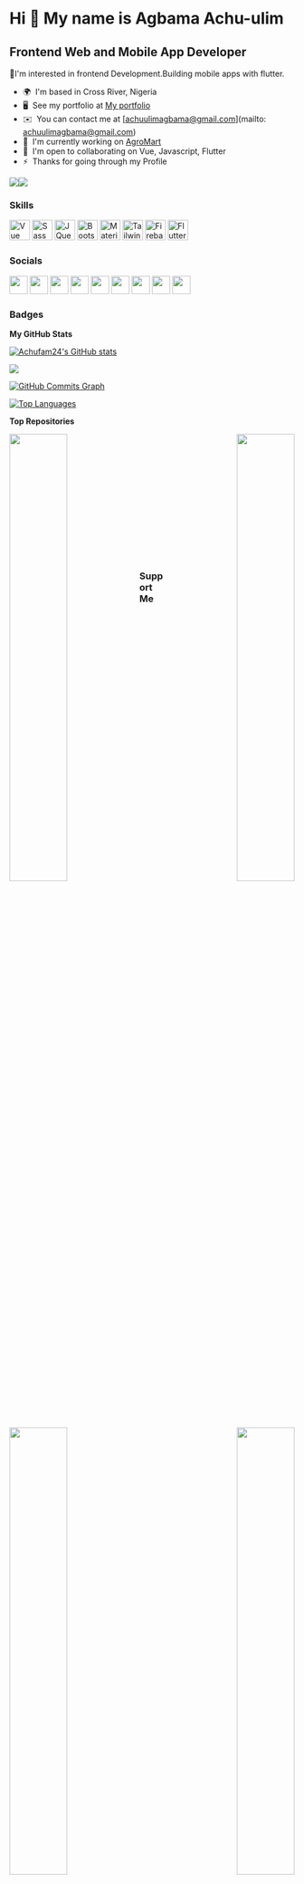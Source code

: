 Hi 👋 My name is Agbama Achu-ulim
=================================

Frontend Web and Mobile App Developer
-------------------------------------

👀I'm interested in frontend Development.Building mobile apps with flutter.

* 🌍  I'm based in Cross River, Nigeria
* 🖥️  See my portfolio at [My portfolio](http://achu-portfolio.netlify.app/#/)
* ✉️  You can contact me at [achuulimagbama@gmail.com](mailto: achuulimagbama@gmail.com)
* 🚀  I'm currently working on [AgroMart](http://agmart.netlify.app)
* 🤝  I'm open to collaborating on Vue, Javascript, Flutter
* ⚡  Thanks for going through my Profile

<a href="https://www.twitter.com/agbama_achu" target="_blank" rel="noreferrer"><img
src="https://img.shields.io/twitter/follow/agbama_achu?logo=twitter&style=for-the-badge&color=ef4444&labelColor=1e3a8a"
/></a><a href="https://www.github.com/Achufam24" target="_blank" rel="noreferrer"><img
src="https://img.shields.io/github/followers/Achufam24?logo=github&style=for-the-badge&color=ef4444&labelColor=1e3a8a" /></a>

### Skills

<p align="left">
<a href="https://vuejs.org/" target="_blank" rel="noreferrer"><img src="https://raw.githubusercontent.com/danielcranney/readme-generator/main/public/icons/skills/vuejs-colored.svg" width="36" height="36" alt="Vue" /></a>
<a href="https://sass-lang.com/" target="_blank" rel="noreferrer"><img src="https://raw.githubusercontent.com/danielcranney/readme-generator/main/public/icons/skills/sass-colored.svg" width="36" height="36" alt="Sass" /></a>
<a href="https://jquery.com/" target="_blank" rel="noreferrer"><img src="https://raw.githubusercontent.com/danielcranney/readme-generator/main/public/icons/skills/jquery-colored.svg" width="36" height="36" alt="JQuery" /></a>
<a href="https://getbootstrap.com/" target="_blank" rel="noreferrer"><img src="https://raw.githubusercontent.com/danielcranney/readme-generator/main/public/icons/skills/bootstrap-colored.svg" width="36" height="36" alt="Bootstrap" /></a>
<a href="https://mui.com/" target="_blank" rel="noreferrer"><img src="https://raw.githubusercontent.com/danielcranney/readme-generator/main/public/icons/skills/materialui-colored.svg" width="36" height="36" alt="Material UI" /></a>
<a href="https://tailwindcss.com/" target="_blank" rel="noreferrer"><img src="https://raw.githubusercontent.com/danielcranney/readme-generator/main/public/icons/skills/tailwindcss-colored.svg" width="36" height="36" alt="TailwindCSS" /></a>
<a href="https://firebase.google.com/" target="_blank" rel="noreferrer"><img src="https://raw.githubusercontent.com/danielcranney/readme-generator/main/public/icons/skills/firebase-colored.svg" width="36" height="36" alt="Firebase" /></a>
<a href="https://flutter.dev/" target="_blank" rel="noreferrer"><img src="https://raw.githubusercontent.com/danielcranney/readme-generator/main/public/icons/skills/flutter-colored.svg" width="36" height="36" alt="Flutter" /></a>
</p>


### Socials

<p align="left"> <a href="https://www.dev.to/achufam24" target="_blank" rel="noreferrer"><img src="https://raw.githubusercontent.com/danielcranney/readme-generator/main/public/icons/socials/devdotto.svg" width="32" height="32" /></a> <a href="https://discord.com/users/achufam24" target="_blank" rel="noreferrer"><img src="https://raw.githubusercontent.com/danielcranney/readme-generator/main/public/icons/socials/discord.svg" width="32" height="32" /></a> <a href="https://www.github.com/Achufam24" target="_blank" rel="noreferrer"><img src="https://raw.githubusercontent.com/danielcranney/readme-generator/main/public/icons/socials/github.svg" width="32" height="32" /></a> <a href="https://hashnode.com/@Achufam24.hashnode.dev" target="_blank" rel="noreferrer"><img src="https://raw.githubusercontent.com/danielcranney/readme-generator/main/public/icons/socials/hashnode.svg" width="32" height="32" /></a> <a href="https://www.linkedin.com/in/achu-agbama/" target="_blank" rel="noreferrer"><img src="https://raw.githubusercontent.com/danielcranney/readme-generator/main/public/icons/socials/linkedin.svg" width="32" height="32" /></a> <a href="http://www.medium.com/@achuulimagbama" target="_blank" rel="noreferrer"><img src="https://raw.githubusercontent.com/danielcranney/readme-generator/main/public/icons/socials/medium.svg" width="32" height="32" /></a> <a href="https://www.stackoverflow.com/users/17151577/achufam24" target="_blank" rel="noreferrer"><img src="https://raw.githubusercontent.com/danielcranney/readme-generator/main/public/icons/socials/stackoverflow.svg" width="32" height="32" /></a> <a href="https://www.twitter.com/agbama_achu" target="_blank" rel="noreferrer"><img src="https://raw.githubusercontent.com/danielcranney/readme-generator/main/public/icons/socials/twitter.svg" width="32" height="32" /></a> <a href="https://www.youtube.com/c/achu agbama" target="_blank" rel="noreferrer"><img src="https://raw.githubusercontent.com/danielcranney/readme-generator/main/public/icons/socials/youtube.svg" width="32" height="32" /></a></p>

### Badges

<b>My GitHub Stats</b>

<a href="http://www.github.com/Achufam24"><img src="https://github-readme-stats.vercel.app/api?username=Achufam24&show_icons=true&hide=&count_private=true&title_color=14b8a6&text_color=ffffff&icon_color=ef4444&bg_color=1e3a8a&hide_border=true&show_icons=true" alt="Achufam24's GitHub stats" /></a>

<a href="http://www.github.com/Achufam24"><img src="https://github-readme-streak-stats.herokuapp.com/?user=Achufam24&stroke=ffffff&background=1e3a8a&ring=14b8a6&fire=14b8a6&currStreakNum=ffffff&currStreakLabel=14b8a6&sideNums=ffffff&sideLabels=ffffff&dates=ffffff&hide_border=true" /></a>

<a href="http://www.github.com/Achufam24"><img src="https://activity-graph.herokuapp.com/graph?username=Achufam24&bg_color=1e3a8a&color=ffffff&line=ef4444&point=ffffff&area_color=1e3a8a&area=true&hide_border=true&custom_title=GitHub%20Commits%20Graph" alt="GitHub Commits Graph" /></a>

<a href="https://github.com/Achufam24" align="left"><img src="https://github-readme-stats.vercel.app/api/top-langs/?username=Achufam24&langs_count=10&title_color=14b8a6&text_color=ffffff&icon_color=ef4444&bg_color=1e3a8a&hide_border=true&locale=en&custom_title=Top%20%Languages" alt="Top Languages" /></a>

<b>Top Repositories</b>

<div width="100%" align="center"><a href="https://github.com/Achufam24/Resto" align="left"><img align="left" width="45%" src="https://github-readme-stats.vercel.app/api/pin/?username=Achufam24&repo=Resto&title_color=14b8a6&text_color=ffffff&icon_color=ef4444&bg_color=1e3a8a&hide_border=true&locale=en" /></a><a href="https://github.com/Achufam24/Agromart" align="right"><img align="right" width="45%" src="https://github-readme-stats.vercel.app/api/pin/?username=Achufam24&repo=Agromart&title_color=14b8a6&text_color=ffffff&icon_color=ef4444&bg_color=1e3a8a&hide_border=true&locale=en" /></a></div><br /><br /><br /><br /><br /><br /><br />

<br /><br /><br /><br /><br />

<div width="100%" align="center"><a href="https://github.com/Achufam24/sludge" align="left"><img align="left" width="45%" src="https://github-readme-stats.vercel.app/api/pin/?username=Achufam24&repo=sludge&title_color=14b8a6&text_color=ffffff&icon_color=ef4444&bg_color=1e3a8a&hide_border=true&locale=en" /></a><a href="https://github.com/Achufam24/mybookify" align="right"><img align="right" width="45%" src="https://github-readme-stats.vercel.app/api/pin/?username=Achufam24&repo=mybookify&title_color=14b8a6&text_color=ffffff&icon_color=ef4444&bg_color=1e3a8a&hide_border=true&locale=en" /></a></div>

### Support Me

<a href="https://www.buymeacoffee.com/achuulimaga"><img src="https://cdn.buymeacoffee.com/buttons/v2/default-yellow.png" width="200" /></a>
